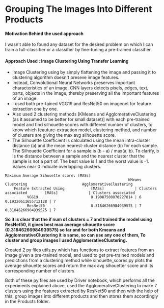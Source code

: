 # Grouping The Images Into Different Products
#### Motivation Behind the used approach
I wasn't able to found any dataset for the desired problem on which I can train a full-classifier or a classifier by fine-tuning a pre-trained classifier.
#### Approach Used : Image Clustering Using Transfer Learning
- Image Clustering using by simply flattening the image and passing it to clustering algorithm doesn't preseve image features.
- Instead, Convolutional Neural Networks preserves important characteristics of an image, CNN layers detects pixels, edges, text, parts, objects in the image, thereby preserving all the important features of an image.
- I used both pre-tained VGG19 and ResNet50 on imagenet for feature extraction one by one.
- Also used 2 clustering methods [KMeans and AgglomerativeClustering (as it assumed to be better for small dataset)] with each pre-trained model and find silhouette scores with different number of clusters, to know which feauture-extraction model, clustering method, and number of clusters are giving the max avg silhouette score.
- The Silhouette Coefficient is calculated using the mean intra-cluster distance (a) and the mean nearest-cluster distance (b) for each sample. The Silhouette Coefficient for a sample is (b - a) / max(a, b). To clarify, b is the distance between a sample and the nearest cluster that the sample is not a part of. The best value is 1 and the worst value is -1. Values near 0 indicate overlapping clusters. 

```
Maximum Average Sihouette score: [MASs] 
                                                        KMeans Clustering                         AgglomerativeClustering
    Feature Extracted Using            [MASs]              | Clusters associated        [MASs]              | Clusters associated 
          VGG19                        0.19087500870227814 | 6                          0.19320611655712128 | 7
          ResNet50                     0.31846266984939575 | 7                          0.31846266984939575 | 7

```

**So it is clear that the if num of clusters = 7 and trained the model using ResNet50, it gives best max average sihouette score (0.31846266984939575) so far and for both Kmeans and AgglomerativeClustering it is same, so can use any one of them, To cluster and group images I used AgglomerativeClustering.**

Created 2 py files utils.py which has functions to extract features from an image given a pre-trained model, and used to get pre-trained models and predictions from a clustering method while sihouette_scores.py plots the average sihouette scores and return the max avg sihouetter score and its corresponding number of clusters.

Both of these py files are used by Driver notebook, which performs all the experiments explained above, used the AgglomerativeClustering to make 7 clusters using the features extracted by ResNet50 and then with the help of this, group images into different products and then stores them accordingly in the Products folder.



